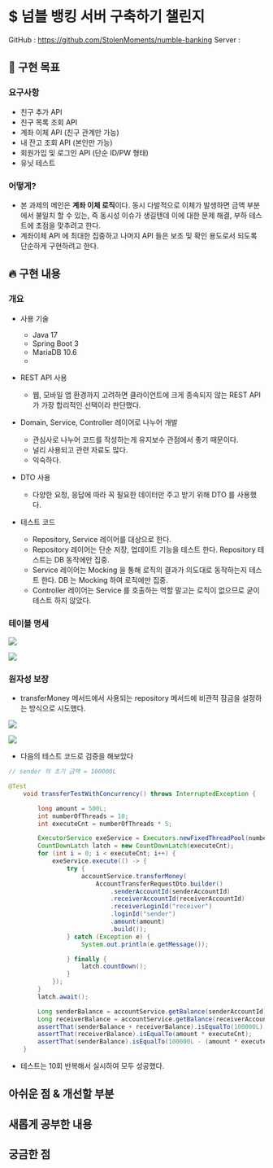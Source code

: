 # $ 넘블 뱅킹 서버 구축하기 챌린지

GitHub : https://github.com/StolenMoments/numble-banking
Server :

## 🤔 구현 목표

### 요구사항
- 친구 추가 API
- 친구 목록 조회 API
- 계좌 이체 API (친구 관계만 가능)
- 내 잔고 조회 API (본인만 가능)
- 회원가입 및 로그인 API (단순 ID/PW 형태)
- 유닛 테스트


### 어떻게?
- 본 과제의 메인은 **계좌 이체 로직**이다. 동시 다발적으로 이체가 발생하면 금액 부분에서 불일치 할 수 있는, 즉 동시성 이슈가 생길텐데 이에 대한 문제 해결, 부하 테스트에 초점을 맞추려고 한다.
- 계좌이체 API 에 최대한 집중하고 나머지 API 들은 보조 및 확인 용도로서 되도록 단순하게 구현하려고 한다.

## 🔥 구현 내용

### 개요
- 사용 기술
    - Java 17
    - Spring Boot 3
    - MariaDB 10.6
    -
- REST API 사용
    - 웹, 모바일 앱 환경까지 고려하면 클라이언트에 크게 종속되지 않는 REST API 가 가장 합리적인 선택이라 판단했다.

- Domain, Service, Controller 레이어로 나누어 개발
    - 관심사로 나누어 코드를 작성하는게 유지보수 관점에서 좋기 때문이다.
    - 널리 사용되고 관련 자료도 많다.
    - 익숙하다.

- DTO 사용
    - 다양한 요청, 응답에 따라 꼭 필요한 데이터만 주고 받기 위해 DTO 를 사용했다.

- 테스트 코드
    - Repository, Service 레이어를 대상으로 한다.
    - Repository 레이어는 단순 저장, 업데이트 기능을 테스트 한다. Repository 테스트는 DB 동작에만 집중.
    - Service 레이어는 Mocking 을 통해 로직의 결과가 의도대로 동작하는지 테스트 한다. DB 는 Mocking 하여 로직에만 집중.
    - Controller 레이어는 Service 를 호출하는 역할 말고는 로직이 없으므로 굳이 테스트 하지 않았다.

### 테이블 명세

![](https://i.imgur.com/AsAxTVY.png)


![](https://i.imgur.com/9xfmgDf.png)



### 원자성 보장

- transferMoney 메서드에서 사용되는 repository 메서드에 비관적 잠금을 설정하는 방식으로 시도했다.

![](https://i.imgur.com/D5GW10B.png)

![](https://i.imgur.com/gF1k4ze.png)


- 다음의 테스트 코드로 검증을 해보았다

```java
// sender 의 초기 금액 = 100000L

@Test
    void transferTestWithConcurrency() throws InterruptedException {

        long amount = 500L;
        int numberOfThreads = 10;
        int executeCnt = numberOfThreads * 5;

        ExecutorService exeService = Executors.newFixedThreadPool(numberOfThreads);
        CountDownLatch latch = new CountDownLatch(executeCnt);
        for (int i = 0; i < executeCnt; i++) {
            exeService.execute(() -> {
                try {
                    accountService.transferMoney(
                        AccountTransferRequestDto.builder()
                            .senderAccountId(senderAccountId)
                            .receiverAccountId(receiverAccountId)
                            .receiverLoginId("receiver")
                            .loginId("sender")
                            .amount(amount)
                            .build());
                } catch (Exception e) {
                    System.out.println(e.getMessage());

                } finally {
                    latch.countDown();
                }
            });
        }
        latch.await();

        Long senderBalance = accountService.getBalance(senderAccountId);
        Long receiverBalance = accountService.getBalance(receiverAccountId);
        assertThat(senderBalance + receiverBalance).isEqualTo(100000L);
        assertThat(receiverBalance).isEqualTo(amount * executeCnt);
        assertThat(senderBalance).isEqualTo(100000L - (amount * executeCnt));
    }
```

- 테스트는 10회 반복해서 실시하여 모두 성공했다.


## 아쉬운 점 & 개선할 부분

## 새롭게 공부한 내용

## 궁금한 점
